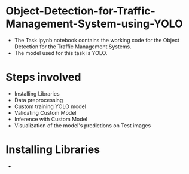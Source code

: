 # Object-Detection-for-Traffic-Management-System-using-YOLO

* The Task.ipynb notebook contains the working code for the Object Detection for the Traffic Management Systems.
* The model used for this task is YOLO.
# Steps involved
* Installing Libraries
* Data preprocessing
* Custom training YOLO model
* Validating Custom Model
* Inference with Custom Model
* Visualization of the model's predictions on Test images
# Installing Libraries
* 
  
